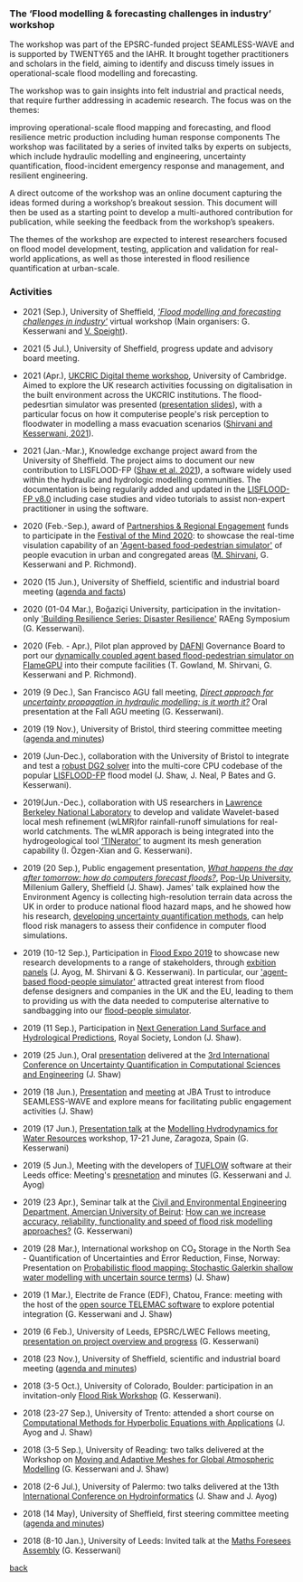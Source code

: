 ### The ‘Flood modelling & forecasting challenges in industry’ workshop
The workshop was part of the EPSRC-funded project SEAMLESS-WAVE and is supported by TWENTY65 and the IAHR. It brought together practitioners and scholars in the field, aiming to identify and discuss timely issues in operational-scale flood modelling and forecasting.

The workshop was to gain insights into felt industrial and practical needs, that require further addressing in academic research. The focus was on the themes:

improving operational-scale flood mapping and forecasting, and flood resilience metric production including human response components
The workshop was facilitated by a series of invited talks by experts on subjects, which include hydraulic modelling and engineering, uncertainty quantification, flood-incident emergency response and management, and resilient engineering.

A direct outcome of the workshop was an online document capturing the ideas formed during a workshop’s breakout session. This document will then be used as a starting point to develop a multi-authored contribution for publication, while seeking the feedback from the workshop’s speakers.

The themes of the workshop are expected to interest researchers focused on flood model development, testing, application and validation for real-world applications, as well as those interested in flood resilience quantification at urban-scale.







### Activities
- 2021 (Sep.), University of Sheffield, [_'Flood modelling and forecasting challenges in industry'_](https://www.twenty65.ac.uk/events/flood) virtual workshop (Main organisers: G. Kesserwani and [V. Speight](https://www.sheffield.ac.uk/civil/staff/research/speightv)).

- 2021 (5 Jul.), University of Sheffield, progress update and advisory board meeting. 

- 2021 (Apr.), [UKCRIC Digital theme workshop](https://www.ukcric.com/news/ukcric-workshop-explores-the-challenges-and-opportunities-of-digitalisation-in-the-built-environment/), University of Cambridge. Aimed to explore the UK research  activities focussing on digitalisation in the built environment across the UKCRIC institutions. The flood-pedesrtian simulator was presented ([presentation slides](https://drive.google.com/file/d/1G9SHYH7_v7EChFVTejMpU7Wng72hKUfV/view?usp=sharing)), with a particular focus on how it computerise people's risk perception to floodwater in modelling a mass evacuation scenarios ([Shirvani and Kesserwani, 2021](https://doi.org/10.5194/nhess-2021-79)). 



- 2021 (Jan.-Mar.), Knowledge exchange project award from the University of Sheffield. The project aims to document our new contribution to LISFLOOD-FP ([Shaw et al. 2021](https://gmd.copernicus.org/preprints/gmd-2020-340/)), a software widely used within the hydraulic and hydrologic modelling communities. The documentation is being regularily added and updated in the [LISFLOOD-FP v8.0](./LISFLOOD8.0.md) including case studies and video tutorials to assist non-expert practitioner in using the software. 

- 2020 (Feb.-Sep.), award of [Partnerships & Regional Engagement](https://www.sheffield.ac.uk/pre) funds to participate in the [Festival of the Mind 2020](https://festivalofthemind.sheffield.ac.uk/2020/): to showcase the real-time visulation capability of an ['Agent-based food-pedestrian simulator'](https://www.seamlesswave.com/Flood_Human_ABM.html) of people evacution in urban and congregated areas ([M. Shirvani](https://drive.google.com/file/d/1wM_Ucc_gHgQEeKdO6rrDvBGJLxCeAKDd/view?usp=sharing), G. Kesserwani and P. Richmond).

- 2020 (15 Jun.), University of Sheffield, scientific and industrial board meeting ([agenda and facts](https://docs.google.com/document/d/1pK91NP_up5o7YWTn-88TwQCWhpZFrxw1qtBsPlHcXVA/edit))

- 2020 (01-04 Mar.), Boğaziçi University, participation in the invitation-only ['Building Resilience Series: Disaster Resilience'](https://www.raeng.org.uk/grants-prizes/grants/international-research-and-collaborations/frontiers/frontiers-of-development/upcoming-symposia) RAEng Symposium (G. Kesserwani).    

- 2020 (Feb. - Apr.), Pilot plan approved by [DAFNI](https://www.dafni.ac.uk/) Governance Board to port our [dynamically coupled agent based flood-pedestrian simulator on FlameGPU](https://arxiv.org/abs/1908.05232) into their compute facilities (T. Gowland, M. Shirvani, G. Kesserwani and P. Richmond).  

- 2019 (9 Dec.), San Francisco AGU fall meeting, [_Direct approach for uncertainty propagation in hydraulic modelling: is it worth it?_](https://drive.google.com/file/d/1cLouenKS0qJR6cIDsGO3kBg2TC4o860W/view?usp=sharing) Oral presentation at the Fall AGU meeting (G. Kesserwani).

- 2019 (19 Nov.), University of Bristol, third steering committee meeting ([agenda and minutes](https://docs.google.com/document/d/1J_Wsoutj_5fuaZejW0um8a1ojZmgTv-VsRECYlP25ls/edit#))

- 2019 (Jun-Dec.), collaboration with the University of Bristol to integrate and test a [robust DG2 solver](https://www.sciencedirect.com/science/article/pii/S004578251830389X) into the multi-core CPU codebase of the popular [LISFLOOD-FP](http://www.bristol.ac.uk/geography/research/hydrology/models/lisflood/) flood model (J. Shaw, J. Neal, P Bates and G. Kesserwani).  

- 2019(Jun.-Dec.), collaboration with US researchers in [Lawrence Berkeley National Laboratory](https://eesa.lbl.gov) to develop and validate Wavelet-based local mesh refinement (wLMR)for rainfall-runoff simulations for real-world catchments. The wLMR apporach is being integrated into the hydrogeological tool [‘TINerator’](https://github.com/lanl/LaGriT/tree/tinerator) to augment its mesh generation capability (I. Özgen-Xian and G. Kesserwani).

- 2019 (20 Sep.), Public engagement presentation, [_What happens the day after tomorrow: how do computers forecast floods?_](https://drive.google.com/file/d/18CBCXAx2JzbwhNGkOVSgPh19OlpiuV5A/view), [Pop-Up University](https://www.museums-sheffield.org.uk/whats-on/events/2019/9/pop-up-university), Millenium Gallery, Sheffield (J. Shaw). James' talk explained how the Environment Agency is collecting high-resolution terrain data across the UK in order to produce national flood hazard maps, and he showed how his research, [developing uncertainty quantification methods](https://arxiv.org/abs/1907.06421), can help flood risk managers to assess their confidence in computer flood simulations.

- 2019 (10-12 Sep.), Participation in [Flood Expo 2019](http://www.thefloodexpo.co.uk/) to showcase new research developments to a range of stakeholders, through [exbition panels](https://drive.google.com/file/d/10p1cpQGEE1c0IKQqQyvxs03thszwEGJd/view?usp=sharing) (J. Ayog, M. Shirvani & G. Kesserwani). In particular, our ['agent-based flood-people simulator'](https://arxiv.org/abs/1908.05232) attracted great interest from flood defense designers and companies in the UK and the EU, leading to them to providing us with the data needed to computerise alternative to sandbagging into our [flood-people simulator](https://arxiv.org/abs/1908.05232). 
 
 - 2019 (11 Sep.), Participation in [Next Generation Land Surface and Hydrological Predictions](https://hydro-jules.org/abstract-submission-form), Royal Society, London (J. Shaw).
 
- 2019 (25 Jun.), Oral [presentation](https://drive.google.com/file/d/1yyzqJt4NEi8D3Ei3XjWNQ-Ys_Lhfg5wF/view?usp=sharing) delivered at the [3rd International Conference on Uncertainty Quantification in Computational Sciences and Engineering](https://2019.uncecomp.org/) (J. Shaw)

- 2019 (18 Jun.), [Presentation](https://drive.google.com/file/d/1oeFdc_j-mJ74tCgjBt49CUY_kh2utAWV/view?usp=sharing) and [meeting](https://docs.google.com/document/d/1cIj4oAL9oGxYDdgjZCCjcMVwrI2sC6HPBsVQRcRQtmA/edit?usp=sharing) at JBA Trust to introduce SEAMLESS-WAVE and explore means for facilitating public engagement activities (J. Shaw) 

- 2019 (17 Jun.), [Presentation talk](https://drive.google.com/file/d/19WioVoBD-YuxJDMZuXAipNs_WtYcD0x5/view?usp=sharing) at the [Modelling Hydrodynamics for Water Resources](http://eventos.unizar.es/25050/detail/modelling-hydrodynamics-for-water-resources.html) workshop, 17-21 June, Zaragoza, Spain (G. Kesserwani)

- 2019 (5 Jun.), Meeting with the developers of [TUFLOW](https://www.tuflow.com/) software at their Leeds office: Meeting's [presnetation](https://drive.google.com/file/d/1OmBje1Iz5wIcbt5wkHxDbgGA7Jpc8uju/view?usp=sharing) and minutes (G. Kesserwani and J. Ayog)

- 2019 (23 Apr.), Seminar talk at the [Civil and Environmental Engineering Department, Amercian University of Beirut](https://www.aub.edu.lb/msfea/cee/Pages/default.aspx): [How can we increase accuracy, reliability, functionality and speed of flood risk modelling approaches?](https://drive.google.com/file/d/1ON_2jMZ9C1ZCbjtvSrEz2CmoqGV4crrE/view?usp=sharing) (G. Kesserwani)

- 2019 (28 Mar.), International workshop on CO₂ Storage in the North Sea - Quantification of Uncertainties and Error Reduction, Finse, Norway: Presentation on [Probabilistic flood mapping: Stochastic Galerkin shallow water modelling with uncertain source terms](https://drive.google.com/file/d/1QTPyasTnZxQRgUaK8281Us2leni2cp4d/view?usp=sharing)) (J. Shaw)

- 2019 (1 Mar.), Electrite de France (EDF), Chatou, France: meeting with the host of the [open source TELEMAC software](http://www.opentelemac.org/) to explore potential integration (G. Kesserwani and J. Shaw)

- 2019 (6 Feb.), University of Leeds, EPSRC/LWEC Fellows meeting, [presentation on project overview and progress](https://drive.google.com/file/d/1ACBmj7wHHch_vhvvoxpf052k1KGhIbRY/view?usp=sharing) (G. Kesserwani)

- 2018 (23 Nov.), University of Sheffield, scientific and industrial board meeting ([agenda and minutes](https://docs.google.com/document/d/1J6r1d2T7HTH5wwJ4E47RE9A4s6HJm0FXleKDZJKoMyI/edit?usp=sharing))

- 2018 (3-5 Oct.), University of Colorado, Boulder: participation in an invitation-only [Flood Risk Workshop](https://sites.google.com/view/flood-risk-ws) (G. Kesserwani).

- 2018 (23-27 Sep.), University of Trento: attended a short course on [Computational Methods for Hyperbolic Equations with Applications](https://eleuteriotoro.com/2018/06/23/computational-methods-for-hyperbolic-equations-with-applications/) (J. Ayog and J. Shaw)

- 2018 (3-5 Sep.), University of Reading: two talks delivered at the Workshop on [Moving and Adaptive Meshes for Global Atmospheric Modelling](https://sites.google.com/view/movingmesh2018) (G. Kesserwani and J. Shaw)

- 2018 (2-6 Jul.), University of Palermo: two talks delivered at the 13th [International Conference on Hydroinformatics](https://www.hic2018.org/) (J. Shaw and J. Ayog)

- 2018 (14 May), University of Sheffield, first steering committee meeting ([agenda and minutes](https://docs.google.com/document/d/16lf8-mMgwq32EkVn4_gOtGdfONv02eU5GqYrrhuh_fw/edit))

- 2018 (8-10 Jan.), University of Leeds: Invited talk at the [Maths Foresees Assembly](http://www1.maths.leeds.ac.uk/mathsforesees/leeds2018.html) (G. Kesserwani)



[back](./)

